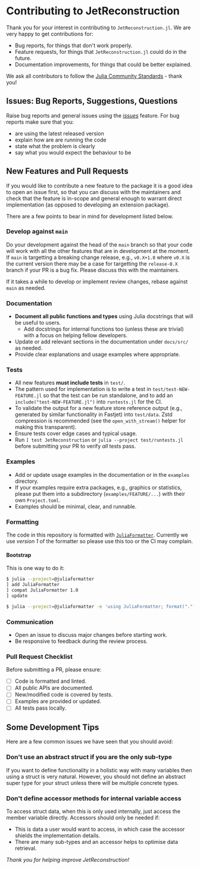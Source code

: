 # Contributing to JetReconstruction

Thank you for your interest in contributing to `JetReconstruction.jl`. We are
very happy to get contributions for:

- Bug reports, for things that don't work properly.
- Feature requests, for things that `JetReconstruction.jl` could do in the future.
- Documentation improvements, for things that could be better explained.

We ask all contributors to follow the [Julia Community
Standards](https://julialang.org/community/standards/) - thank you!

## Issues: Bug Reports, Suggestions, Questions

Raise bug reports and general issues using the
[*issues*](https://github.com/HSF/JetReconstruction.jl/issues) feature. For bug
reports make sure that you:

- are using the latest released version
- explain how are are running the code
- state what the problem is clearly
- say what you would expect the behaviour to be

## New Features and Pull Requests

If you would like to contribute a new feature to the package it is a good idea
to open an issue first, so that you can discuss with the maintainers and check
that the feature is in-scope and general enough to warrant direct implementation
(as opposed to developing an extension package).

There are a few points to bear in mind for development listed below.

### Develop against `main`

Do your development against the head of the `main` branch so that your code will
work with all the other features that are in development at the moment. If
`main` is targetting a breaking change release, e.g., `v0.X+1.0` where `v0.X` is
the current version there may be a case for targetting the `release-0.X` branch
if your PR is a bug fix. Please discuss this with the maintainers.

If it takes a while to develop or implement review changes, rebase against
`main` as needed.

### Documentation

- **Document all public functions and types** using Julia docstrings that will
  be useful to users.
    - Add docstrings for internal functions too (unless these are trivial) with
      a focus on helping fellow developers.
- Update or add relevant sections in the documentation under `docs/src/` as needed.
- Provide clear explanations and usage examples where appropriate.

### Tests

- All new features **must include tests** in `test/`.
- The pattern used for implementation is to write a test in
  `test/test-NEW-FEATURE.jl` so that the test can be run standalone, and to add
  an `include("test-NEW-FEATURE.jl")` into `runtests.jl` for the CI.
- To validate the output for a new feature store reference output (e.g.,
  generated by similar functionality in Fastjet) into `test/data`. Zstd
  compression is recommended (see the `open_with_stream()` helper for making
  this transparent).
- Ensure tests cover edge cases and typical usage.
- Run `] test JetReconstruction` or `julia --project test/runtests.jl` before
  submitting your PR to verify *all* tests pass.

### Examples

- Add or update usage examples in the documentation or in the `examples` directory.
- If your examples require extra packages, e.g., graphics or statistics, please put them into a subdirectory (`examples/FEATURE/...`) with their own `Project.toml`.
- Examples should be minimal, clear, and runnable.

### Formatting

The code in this repository is formatted with
[`JuliaFormatter`](https://github.com/domluna/JuliaFormatter.jl). Currently we
use *version 1* of the formatter so please use this too or the CI may complain.

#### Bootstrap

This is one way to do it:

```sh
$ julia --project=@juliaformatter
] add JuliaFormatter
] compat JuliaFormatter 1.0
] update

$ julia --project=@juliaformatter -e 'using JuliaFormatter; format(".")'
```

### Communication

- Open an issue to discuss major changes before starting work.
- Be responsive to feedback during the review process.

### Pull Request Checklist

Before submitting a PR, please ensure:

- [ ] Code is formatted and linted.
- [ ] All public APIs are documented.
- [ ] New/modified code is covered by tests.
- [ ] Examples are provided or updated.
- [ ] All tests pass locally.

## Some Development Tips

Here are a few common issues we have seen that you should avoid:

### Don't use an abstract struct if you are the only sub-type

If you want to define functionality in a holistic way with many variables then
using a struct is very natural. However, you should not define an abstract super
type for your struct unless there will be multiple concrete types.

### Don't define accessor methods for internal variable access

To access struct data, when this is only used internally, just access the member
variable directly. Accessors should only be needed if:

- This is data a user would want to access, in which case the accessor shields
  the implementation details.
- There are many sub-types and an accessor helps to optimise data retrieval.

*Thank you for helping improve JetReconstruction!*
